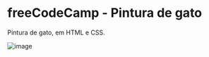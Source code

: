 # freeCodeCamp - Pintura de gato

Pintura de gato, em HTML e CSS.

![image](https://github.com/wendhausenn/freeCodeCamp-Pintura-de-gato/assets/127610393/674b8c1f-2fc9-437c-b484-43fed70a0d3c)
